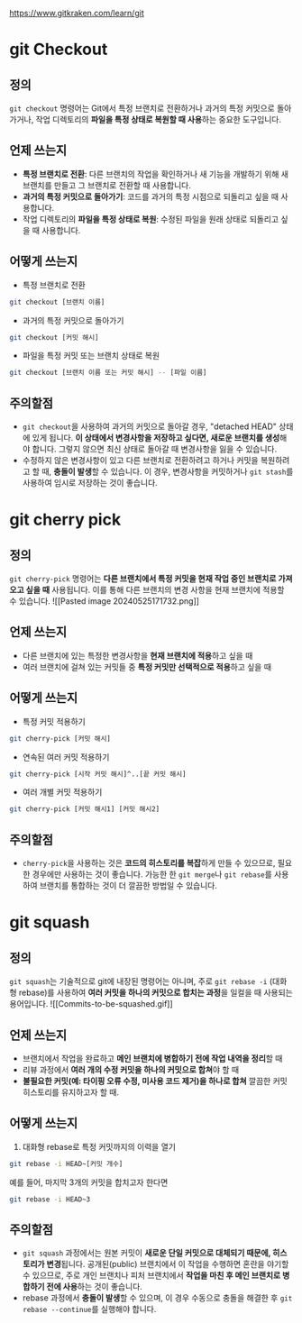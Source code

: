 https://www.gitkraken.com/learn/git

# git Checkout
## 정의
`git checkout` 명령어는 Git에서 특정 브랜치로 전환하거나 과거의 특정 커밋으로 돌아가거나, 작업 디렉토리의 **파일을 특정 상태로 복원할 때 사용**하는 중요한 도구입니다.

## 언제 쓰는지
- **특정 브랜치로 전환**: 다른 브랜치의 작업을 확인하거나 새 기능을 개발하기 위해 새 브랜치를 만들고 그 브랜치로 전환할 때 사용합니다.
- **과거의 특정 커밋으로 돌아가기**: 코드를 과거의 특정 시점으로 되돌리고 싶을 때 사용합니다.
- 작업 디렉토리의 **파일을 특정 상태로 복원**: 수정된 파일을 원래 상태로 되돌리고 싶을 때 사용합니다.

## 어떻게 쓰는지
- 특정 브랜치로 전환
```sh
git checkout [브랜치 이름]
```

- 과거의 특정 커밋으로 돌아가기
```sh
git checkout [커밋 해시]
```

- 파일을 특정 커밋 또는 브랜치 상태로 복원
```sh
git checkout [브랜치 이름 또는 커밋 해시] -- [파일 이름]
```


## 주의할점
- `git checkout`을 사용하여 과거의 커밋으로 돌아갈 경우, "detached HEAD" 상태에 있게 됩니다. **이 상태에서 변경사항을 저장하고 싶다면, 새로운 브랜치를 생성**해야 합니다. 그렇지 않으면 최신 상태로 돌아갈 때 변경사항을 잃을 수 있습니다.
- 수정하지 않은 변경사항이 있고 다른 브랜치로 전환하려고 하거나 커밋을 복원하려고 할 때, **충돌이 발생**할 수 있습니다. 이 경우, 변경사항을 커밋하거나 `git stash`를 사용하여 임시로 저장하는 것이 좋습니다.


# git cherry pick
## 정의
`git cherry-pick` 명령어는 **다른 브랜치에서 특정 커밋을 현재 작업 중인 브랜치로 가져오고 싶을 때** 사용됩니다. 이를 통해 다른 브랜치의 변경 사항을 현재 브랜치에 적용할 수 있습니다.
![[Pasted image 20240525171732.png]]

## 언제 쓰는지
- 다른 브랜치에 있는 특정한 변경사항을 **현재 브랜치에 적용**하고 싶을 때
- 여러 브랜치에 걸쳐 있는 커밋들 중 **특정 커밋만 선택적으로 적용**하고 싶을 때

## 어떻게 쓰는지

- 특정 커밋 적용하기
```sh
git cherry-pick [커밋 해시]
```

- 연속된 여러 커밋 적용하기
```sh
git cherry-pick [시작 커밋 해시]^..[끝 커밋 해시]
```

- 여러 개별 커밋 적용하기
```sh
git cherry-pick [커밋 해시1] [커밋 해시2]
```


## 주의할점
- `cherry-pick`을 사용하는 것은 **코드의 히스토리를 복잡**하게 만들 수 있으므로, 필요한 경우에만 사용하는 것이 좋습니다. 가능한 한 `git merge`나 `git rebase`를 사용하여 브랜치를 통합하는 것이 더 깔끔한 방법일 수 있습니다.



# git squash
## 정의
`git squash`는 기술적으로 git에 내장된 명령어는 아니며, 주로 `git rebase -i` (대화형 rebase)를 사용하여 **여러 커밋을 하나의 커밋으로 합치는 과정**을 일컬을 때 사용되는 용어입니다. 
![[Commits-to-be-squashed.gif]]

## 언제 쓰는지
- 브랜치에서 작업을 완료하고 **메인 브랜치에 병합하기 전에 작업 내역을 정리**할 때
- 리뷰 과정에서 **여러 개의 수정 커밋을 하나의 커밋으로 합쳐**야 할 때
- **불필요한 커밋(예: 타이핑 오류 수정, 미사용 코드 제거)을 하나로 합쳐** 깔끔한 커밋 히스토리를 유지하고자 할 때.

## 어떻게 쓰는지
1. 대화형 rebase로 특정 커밋까지의 이력을 열기
```sh
git rebase -i HEAD~[커밋 개수]
```

예를 들어, 마지막 3개의 커밋을 합치고자 한다면
```sh
git rebase -i HEAD~3
```


## 주의할점
- `git squash` 과정에서는 원본 커밋이 **새로운 단일 커밋으로 대체되기 때문에, 히스토리가 변경**됩니다. 공개된(public) 브랜치에서 이 작업을 수행하면 혼란을 야기할 수 있으므로, 주로 개인 브랜치나 피처 브랜치에서 **작업을 마친 후 메인 브랜치로 병합하기 전에 사용**하는 것이 좋습니다.
- rebase 과정에서 **충돌이 발생**할 수 있으며, 이 경우 수동으로 충돌을 해결한 후 `git rebase --continue`를 실행해야 합니다.

